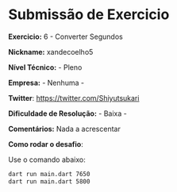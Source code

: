 # Submissão de Exercicio

**Exercicio:** 6 - Converter Segundos

**Nickname:** xandecoelho5

**Nível Técnico:** - Pleno

**Empresa:** - Nenhuma -

**Twitter**: https://twitter.com/Shiyutsukari

**Dificuldade de Resolução:** - Baixa -

**Comentários:** Nada a acrescentar

**Como rodar o desafio**:

Use o comando abaixo:
```bash
dart run main.dart 7650
dart run main.dart 5800
```
